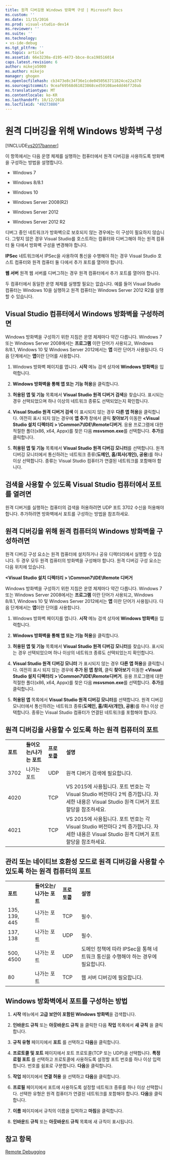 ```yaml
---
title: 원격 디버깅용 Windows 방화벽 구성 | Microsoft Docs
ms.custom: ''
ms.date: 11/15/2016
ms.prod: visual-studio-dev14
ms.reviewer: ''
ms.suite: ''
ms.technology:
- vs-ide-debug
ms.tgt_pltfrm: ''
ms.topic: article
ms.assetid: 66e3230a-d195-4473-bbce-8ca198516014
caps.latest.revision: 6
author: mikejo5000
ms.author: mikejo
manager: ghogen
ms.openlocfilehash: cb3473e8c34f36e1cde0450563711824ce22a37d
ms.sourcegitcommit: 9ceaf69568d61023868ced59108ae4dd46f720ab
ms.translationtype: MT
ms.contentlocale: ko-KR
ms.lasthandoff: 10/12/2018
ms.locfileid: "49273886"
---
```

# <a name="configure-the-windows-firewall-for-remote-debugging"></a>원격 디버깅을 위해 Windows 방화벽 구성
[!INCLUDE[vs2017banner](../includes/vs2017banner.md)]

이 항목에서는 다음 운영 체제를 실행하는 컴퓨터에서 원격 디버깅을 사용하도록 방화벽을 구성하는 방법을 설명합니다.  
  
-   Windows 7  
  
-   Windows 8/8.1  
  
-   Windows 10  
  
-   Windows Server 2008(R2)  
  
-   Windows Server 2012  
  
-   Windows Server 2012 R2  
  
 디버그 중인 네트워크가 방화벽으로 보호되지 않는 경우에는 이 구성이 필요하지 않습니다. 그렇지 않은 경우 Visual Studio를 호스트하는 컴퓨터와 디버그해야 하는 원격 컴퓨터 둘 다에서 방화벽 구성을 변경해야 합니다.  
  
 **IPSec** 네트워크에서 IPSec을 사용하여 통신을 수행해야 하는 경우 Visual Studio 호스트 컴퓨터와 원격 컴퓨터 둘 다에서 추가 포트를 열어야 합니다.  
  
 **웹 서버** 원격 웹 서버를 디버그하는 경우 원격 컴퓨터에서 추가 포트를 열어야 합니다.  
  
 두 컴퓨터에서 동일한 운영 체제를 실행할 필요는 없습니다. 예를 들어 Visual Studio 컴퓨터는 Windows 10을 실행하고 원격 컴퓨터는 Windows Server 2012 R2를 실행할 수 있습니다.  
  
## <a name="to-configure-windows-firewall-on-the-visual-studio-computer"></a>Visual Studio 컴퓨터에서 Windows 방화벽을 구성하려면  
 Windows 방화벽을 구성하기 위한 지침은 운영 체제마다 약간 다릅니다. Windows 7 또는 Windows Server 2008에서는 **프로그램** 이란 단어가 사용되고, Windows 8/8.1, Windows 10 및 Windows Server 2012에서는 **앱** 이란 단어가 사용됩니다.  다음 단계에서는 **앱**이란 단어를 사용합니다.  
  
1.  Windows 방화벽 페이지를 엽니다. **시작** 메뉴 검색 상자에 **Windows 방화벽**을 입력합니다.  
  
2.  **Windows 방화벽을 통해 앱 또는 기능 허용**을 클릭합니다.  
  
3.  **허용된 앱 및 기능** 목록에서 **Visual Studio 원격 디버거 검색**을 찾습니다. 표시되는 경우 선택되었으며 하나 이상의 네트워크 종류도 선택되었는지 확인합니다.  
  
4.  **Visual Studio 원격 디버거 검색** 이 표시되지 않는 경우 **다른 앱 허용**을 클릭합니다. 여전히 표시 되지 않는 경우에 **앱 추가** 창에서 클릭 **찾아보기** 이동한  **\<Visual Studio 설치 디렉터리 > \Common7\IDE\Remote디버거**. 응용 프로그램에 대한 적절한 폴더(x86, x64, Appx)를 찾은 다음 **msvsmon.exe**를 선택합니다. **추가**를 클릭합니다.  
  
5.  **허용된 앱 및 기능** 목록에서 **Visual Studio 원격 디버깅 모니터**를 선택합니다. 원격 디버깅 모니터에서 통신하려는 네트워크 종류(**도메인, 홈/회사(개인), 공용**)를 하나 이상 선택합니다. 종류는 Visual Studio 컴퓨터가 연결된 네트워크를 포함해야 합니다.  
  
## <a name="to-open-a-port-on-the-visual-studio-computer-to-enable-discovery"></a>검색을 사용할 수 있도록 Visual Studio 컴퓨터에서 포트를 열려면  
 원격 디버거를 실행하는 컴퓨터의 검색을 허용하려면 UDP 포트 3702 수신을 허용해야 합니다. 추가하려면 방화벽에서 포트를 구성하는 방법을 참조하세요.  
  
## <a name="to-configure-the-windows-firewall-of-the-remote-computer-for-remote-debugging"></a>원격 디버깅을 위해 원격 컴퓨터의 Windows 방화벽을 구성하려면  
 원격 디버깅 구성 요소는 원격 컴퓨터에 설치하거나 공유 디렉터리에서 실행할 수 있습니다. 두 경우 모두 원격 컴퓨터의 방화벽을 구성해야 합니다. 원격 디버깅 구성 요소는 다음 위치에 있습니다.  
  
 **\<Visual Studio 설치 디렉터리 > \Common7\IDE\Remote 디버거**  
  
 Windows 방화벽을 구성하기 위한 지침은 운영 체제마다 약간 다릅니다. Windows 7 또는 Windows Server 2008에서는 **프로그램** 이란 단어가 사용되고, Windows 8/8.1, Windows 10 및 Windows Server 2012에서는 **앱** 이란 단어가 사용됩니다.  다음 단계에서는 **앱**이란 단어를 사용합니다.  
  
1.  Windows 방화벽 페이지를 엽니다. **시작** 메뉴 검색 상자에 **Windows 방화벽**을 입력합니다.  
  
2.  **Windows 방화벽을 통해 앱 또는 기능 허용**을 클릭합니다.  
  
3.  **허용된 앱 및 기능** 목록에서 **Visual Studio 원격 디버깅 모니터**를 찾습니다. 표시되는 경우 선택되었으며 하나 이상의 네트워크 종류도 선택되었는지 확인합니다.  
  
4.  **Visual Studio 원격 디버깅 모니터** 가 표시되지 않는 경우 **다른 앱 허용**을 클릭합니다. 여전히 표시 되지 않는 경우에 **추가 된 앱 창의**, 클릭 **찾아보기** 이동한  **\<Visual Studio 설치 디렉터리 > \Common7\IDE\Remote디버거**. 응용 프로그램에 대한 적절한 폴더(x86, x64, Appx)를 찾은 다음 **msvsmon.exe**를 선택합니다. **추가**를 클릭합니다.  
  
5.  **허용된 앱** 목록에서 **Visual Studio 원격 디버깅 모니터**를 선택합니다. 원격 디버깅 모니터에서 통신하려는 네트워크 종류(**도메인, 홈/회사(개인), 공용**)를 하나 이상 선택합니다. 종류는 Visual Studio 컴퓨터가 연결된 네트워크를 포함해야 합니다.  
  
## <a name="ports-on-the-remote-computer-that-enable-remote-debugging"></a>원격 디버깅을 사용할 수 있도록 하는 원격 컴퓨터의 포트  
  
|||||  
|-|-|-|-|  
|**포트**|**들어오는/나가는 포트**|**프로토콜**|**설명**|  
|3702|나가는 포트|UDP|원격 디버거 검색에 필요합니다.|  
|4020||TCP|VS 2015에 사용됩니다. 포트 번호는 각 Visual Studio 버전마다 2씩 증가합니다. 자세한 내용은 Visual Studio 원격 디버거 포트 할당을 참조하세요.|  
|4021||TCP|VS 2015에 사용됩니다. 포트 번호는 각 Visual Studio 버전마다 2씩 증가합니다. 자세한 내용은 Visual Studio 원격 디버거 포트 할당을 참조하세요.|  
  
## <a name="ports-on-the-remote-computer-that-enable-remote-debugging-with-managed-or-native-compatibility-mode"></a>관리 또는 네이티브 호환성 모드로 원격 디버깅을 사용할 수 있도록 하는 원격 컴퓨터의 포트  
  
|||||  
|-|-|-|-|  
|**포트**|**들어오는/나가는 포트**|**프로토콜**|**설명**|  
|135, 139, 445|나가는 포트|TCP|필수.|  
|137, 138|나가는 포트|UDP|필수.|  
|500, 4500|나가는 포트|UDP|도메인 정책에 따라 IPSec을 통해 네트워크 통신을 수행해야 하는 경우에 필요합니다.|  
|80|나가는 포트|TCP|웹 서버 디버깅에 필요합니다.|  
  
## <a name="how-to-configure-ports-in-windows-firewall"></a>Windows 방화벽에서 포트를 구성하는 방법  
  
1.  **시작** 메뉴에서 **고급 보안이 포함된 Windows 방화벽**을 검색합니다.  
  
2.  **인바운드 규칙** 또는 **아웃바운드 규칙** 을 클릭한 다음 **작업** 목록에서 **새 규칙** 을 클릭합니다.  
  
3.  **규칙 유형** 페이지에서 **포트** 를 선택하고 **다음**을 클릭합니다.  
  
4.  **프로토콜 및 포트** 페이지에서 포트 프로토콜(TCP 또는 UDP)을 선택합니다. **특정 로컬 포트** 를 선택하고 프로토콜에 사용하도록 설정할 포트 번호를 하나 이상 입력합니다. 번호를 쉼표로 구분합니다. **다음**을 클릭합니다.  
  
5.  **작업** 페이지에서 **연결 허용** 을 선택하고 **다음**을 클릭합니다.  
  
6.  **프로필** 페이지에서 포트에 사용하도록 설정할 네트워크 종류를 하나 이상 선택합니다. 선택한 유형은 원격 컴퓨터가 연결된 네트워크를 포함해야 합니다. **다음**을 클릭합니다.  
  
7.  **이름** 페이지에서 규칙의 이름을 입력하고 **마침**을 클릭합니다.  
  
8.  **인바운드 규칙** 또는 **아웃바운드 규칙** 목록에 새 규칙이 표시됩니다.  
  
## <a name="see-also"></a>참고 항목  
 [Remote Debugging](../debugger/remote-debugging.md)



